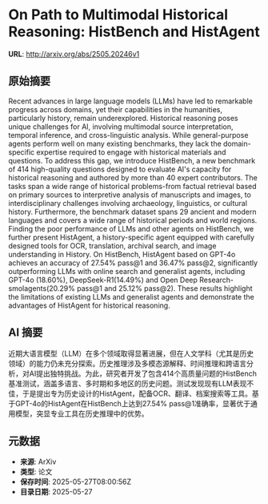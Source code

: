 # On Path to Multimodal Historical Reasoning: HistBench and HistAgent

**URL**: http://arxiv.org/abs/2505.20246v1

## 原始摘要

Recent advances in large language models (LLMs) have led to remarkable
progress across domains, yet their capabilities in the humanities, particularly
history, remain underexplored. Historical reasoning poses unique challenges for
AI, involving multimodal source interpretation, temporal inference, and
cross-linguistic analysis. While general-purpose agents perform well on many
existing benchmarks, they lack the domain-specific expertise required to engage
with historical materials and questions. To address this gap, we introduce
HistBench, a new benchmark of 414 high-quality questions designed to evaluate
AI's capacity for historical reasoning and authored by more than 40 expert
contributors. The tasks span a wide range of historical problems-from factual
retrieval based on primary sources to interpretive analysis of manuscripts and
images, to interdisciplinary challenges involving archaeology, linguistics, or
cultural history. Furthermore, the benchmark dataset spans 29 ancient and
modern languages and covers a wide range of historical periods and world
regions. Finding the poor performance of LLMs and other agents on HistBench, we
further present HistAgent, a history-specific agent equipped with carefully
designed tools for OCR, translation, archival search, and image understanding
in History. On HistBench, HistAgent based on GPT-4o achieves an accuracy of
27.54% pass@1 and 36.47% pass@2, significantly outperforming LLMs with online
search and generalist agents, including GPT-4o (18.60%), DeepSeek-R1(14.49%)
and Open Deep Research-smolagents(20.29% pass@1 and 25.12% pass@2). These
results highlight the limitations of existing LLMs and generalist agents and
demonstrate the advantages of HistAgent for historical reasoning.


## AI 摘要

近期大语言模型（LLM）在多个领域取得显著进展，但在人文学科（尤其是历史领域）的能力仍未充分探索。历史推理涉及多模态源解释、时间推理和跨语言分析，对AI提出独特挑战。为此，研究者开发了包含414个高质量问题的HistBench基准测试，涵盖多语言、多时期和多地区的历史问题。测试发现现有LLM表现不佳，于是提出专为历史设计的HistAgent，配备OCR、翻译、档案搜索等工具。基于GPT-4o的HistAgent在HistBench上达到27.54% pass@1准确率，显著优于通用模型，突显专业工具在历史推理中的优势。

## 元数据

- **来源**: ArXiv
- **类型**: 论文
- **保存时间**: 2025-05-27T08:00:56Z
- **目录日期**: 2025-05-27
